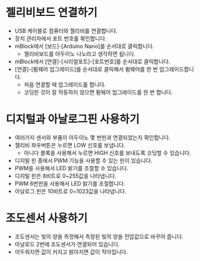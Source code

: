 # 젤리비보드 연결하기
* USB 케이블로 컴퓨터와 젤리비를 연결합니다.
* 장치 관리자에서 포트 번호를 확인합니다.
* mBlock에서 [보드]-[Arduino Nano]를 순서대로 클릭합니다.
  * 젤리비보드를 아두이노 나노라고 생각하면 됩니다.
* mBlock에서 [연결]-[시리얼포트]-[포트번호]를 순서대로 클릭합니다.
* [연결]-[펌웨어 업그레이드]를 순서대로 클릭해서 펌웨어를 한 번 업그레이드합니다.
  * 처음 연결할 때 업그레이드를 합니다.
  * 코딩한 것이 잘 작동하지 않으면 펌웨어 업그레이드를 한 번 합니다.
 
# 디지털과 아날로그핀 사용하기
* 여러가지 센서와 부품이 아두이노 몇 번핀과 연결되었는지 확인합니다.
* 젤리비 좌우버튼은 누르면 LOW 신호를 보냅니다.
  * 아니다 블록을 사용해서 누르면 HIGH 신호를 보내도록 코딩할 수 있습니다.
* 디지털 핀 중에서 PWM 기능을 사용할 수 있는 핀이 있습니다.
* PWM을 사용해서 LED 밝기를 조절할 수 있습니다.
* 디지털 핀은 8비트로 0~255값을 나타냅니다. 
* PWM 6번핀을 사용해서 LED 밝기를 조절합니다.
* 아날로그 핀은 10비트로 0~1023값을 나타냅니다.

# 조도센서 사용하기
* 조도센서는 빛의 양을 측정해서 측정된 빛의 양을 전압값으로 바꾸어 줍니다.
* 아날로드 2번에 조도센서가 연결되어 있습니다.
* 어두워지면 값이 커지고 밝아지면 값이 작아집니다.
